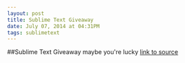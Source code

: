```yaml
---
layout: post
title: Sublime Text Giveaway
date: July 07, 2014 at 04:31PM
tags: sublimetext
---
```

##Sublime Text Giveaway
maybe you're lucky
[link to source](http://ift.tt/1r34H90) 
